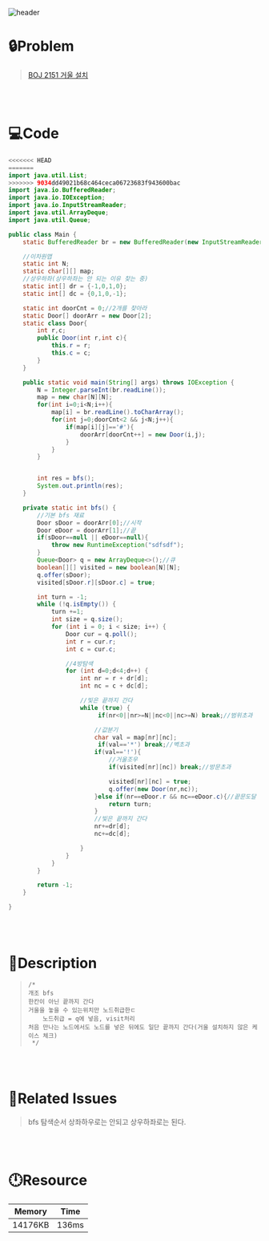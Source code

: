 ![header](https://capsule-render.vercel.app/api?type=waving&height=200&color=0:FF658D,100:FFCB32&text=BOJ%202151&fontColor=FFFFFF&fontAlign=80&fontAlignY=35&fontSize=50)

# **🔒Problem**

> [BOJ 2151 거울 설치](https://www.acmicpc.net/problem/2151)

<br>
<br>

# **💻Code**

```java
<<<<<<< HEAD
=======
import java.util.List;
>>>>>>> 9034dd49021b68c464ceca06723683f943600bac
import java.io.BufferedReader;
import java.io.IOException;
import java.io.InputStreamReader;
import java.util.ArrayDeque;
import java.util.Queue;

public class Main {
    static BufferedReader br = new BufferedReader(new InputStreamReader(System.in));

    //이차원맵
    static int N;
    static char[][] map;
    //상우하좌(상우하좌는 안 되는 이유 찾는 중)
    static int[] dr = {-1,0,1,0};
    static int[] dc = {0,1,0,-1};

    static int doorCnt = 0;//2개를 찾아라
    static Door[] doorArr = new Door[2];
    static class Door{
        int r,c;
        public Door(int r,int c){
            this.r = r;
            this.c = c;
        }
    }

    public static void main(String[] args) throws IOException {
        N = Integer.parseInt(br.readLine());
        map = new char[N][N];
        for(int i=0;i<N;i++){
            map[i] = br.readLine().toCharArray();
            for(int j=0;doorCnt<2 && j<N;j++){
                if(map[i][j]=='#'){
                    doorArr[doorCnt++] = new Door(i,j);
                }
            }
        }


        int res = bfs();
        System.out.println(res);
    }

    private static int bfs() {
        //기본 bfs 재료
        Door sDoor = doorArr[0];//시작
        Door eDoor = doorArr[1];//끝
        if(sDoor==null || eDoor==null){
            throw new RuntimeException("sdfsdf");
        }
        Queue<Door> q = new ArrayDeque<>();//큐
        boolean[][] visited = new boolean[N][N];
        q.offer(sDoor);
        visited[sDoor.r][sDoor.c] = true;

        int turn = -1;
        while (!q.isEmpty()) {
            turn +=1;
            int size = q.size();
            for (int i = 0; i < size; i++) {
                Door cur = q.poll();
                int r = cur.r;
                int c = cur.c;

                //4방탐색
                for (int d=0;d<4;d++) {
                    int nr = r + dr[d];
                    int nc = c + dc[d];

                    //빛은 끝까지 간다
                    while (true) {
                         if(nr<0||nr>=N||nc<0||nc>=N) break;//범위초과

                        //값분기
                        char val = map[nr][nc];
                         if(val=='*') break;//벽초과
                        if(val=='!'){
                            //거울조우
                            if(visited[nr][nc]) break;//방문초과

                            visited[nr][nc] = true;
                            q.offer(new Door(nr,nc));
                        }else if(nr==eDoor.r && nc==eDoor.c){//끝문도달
                            return turn;
                        }
                        //빛은 끝까지 간다
                        nr+=dr[d];
                        nc+=dc[d];

                    }
                }
            }
        }

        return -1;
    }

}
```

<br>
<br>

# **🔑Description**

> ```
> /*
> 개조 bfs
> 한칸이 아닌 끝까지 간다
> 거울을 놓을 수 있는위치만 노드취급한ㄷ
>     노드취급 = q에 넣음, visit처리
> 처음 만나는 노드에서도 노드를 넣은 뒤에도 일단 끝까지 간다(거울 설치하지 않은 케이스 체크)
>  */
> ```
>
> 

<br>
<br>

# **📑Related Issues**

> bfs 탐색순서 상좌하우로는 안되고 상우하좌로는 된다.

<br>
<br>

# **🕛Resource**

| Memory  | Time  |
| ------- | ----- |
| 14176KB | 136ms |
